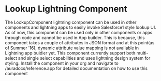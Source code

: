 Lookup Lightning Component
===============================

The LookupComponent lightning component can be used in other components and lightning apps to easily invoke Salesforce1 style lookup UI. As of now, this component can be used only in other components or apps through code and cannot be used in App builder. This is because, this component takes a couple of attributes in JSON format and at this point(as of Summer '16), dynamic attribute value mapping is not available in Lightning app buidler yet. This component currently support both multi-select and single select capabilities and uses lightning design system for styling. Install the component in your org and navigate to /auradocs/reference.app for detailed documentation on how to use this component
